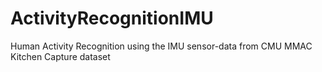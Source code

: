 # ActivityRecognitionIMU
Human Activity Recognition using the IMU sensor-data from CMU MMAC Kitchen Capture dataset
